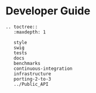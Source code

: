 # Developer Guide

```eval_rst
.. toctree::
   :maxdepth: 1

   style
   swig
   tests
   docs
   benchmarks
   continuous-integration
   infrastructure
   porting-2-to-3
   ../Public_API
```
